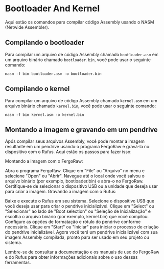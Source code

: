 # Bootloader And Kernel

Aqui estão os comandos para compilar código Assembly usando o NASM (Netwide Assembler).

## Compilando o bootloader

Para compilar um arquivo de código Assembly chamado `bootloader.asm` em um arquivo binário chamado `bootloader.bin`, você pode usar o seguinte comando:

```shell
nasm -f bin bootloader.asm -o bootloader.bin
````

## Compilando o kernel

Para compilar um arquivo de código Assembly chamado `kernel.asm` em um arquivo binário chamado `kernel.bin`, você pode usar o seguinte comando:

```shell
nasm -f bin kernel.asm -o kernel.bin
````

## Montando a imagem e gravando em um pendrive

Após compilar seus arquivos Assembly, você pode montar a imagem resultante em um pendrive usando o programa FergoRaw e gravá-la no dispositivo com o Rufus. Aqui estão os passos para fazer isso:

Montando a imagem com o FergoRaw:

Abra o programa FergoRaw.
Clique em "File" ou "Arquivo" no menu e selecione "Open" ou "Abrir".
Navegue até o local onde você salvou o arquivo binário (por exemplo, bootloader.bin) e abra-o no FergoRaw.
Certifique-se de selecionar o dispositivo USB ou a unidade que deseja usar para criar a imagem.
Gravando a imagem com o Rufus:

Baixe e execute o Rufus em seu sistema.
Selecione o dispositivo USB que você deseja usar para criar o pendrive inicializável.
Clique em "Select" ou "Selecionar" ao lado de "Boot selection" ou "Seleção de Inicialização" e escolha o arquivo binário (por exemplo, kernel.bin) que você compilou.
Configure as opções de formatação e rótulo do pendrive conforme necessário.
Clique em "Start" ou "Iniciar" para iniciar o processo de criação do pendrive inicializável.
Agora você terá um pendrive inicializável com sua imagem Assembly compilada, pronto para ser usado em seu projeto ou sistema.

Lembre-se de consultar a documentação e os manuais de uso do FergoRaw e do Rufus para obter informações adicionais sobre o uso dessas ferramentas.